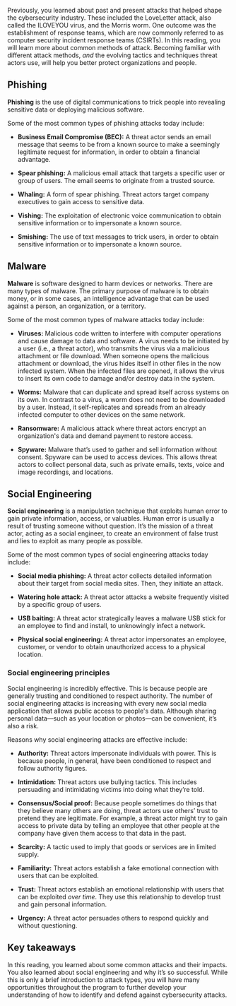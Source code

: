 

Previously, you learned about past and present attacks that helped shape the cybersecurity industry. These included the LoveLetter attack, also called the ILOVEYOU virus, and the Morris worm. One outcome was the establishment of response teams, which are now commonly referred to as computer security incident response teams (CSIRTs). In this reading, you will learn more about common methods of attack. Becoming familiar with different attack methods, _and_ the evolving tactics and techniques threat actors use, will help you better protect organizations and people.

## Phishing

**Phishing** is the use of digital communications to trick people into revealing sensitive data or deploying malicious software. 

Some of the most common types of phishing attacks today include: 

- **Business Email Compromise (BEC):** A threat actor sends an email message that seems to be from a known source to make a seemingly legitimate request for information, in order to obtain a financial advantage.
    
- **Spear phishing:** A malicious email attack that targets a specific user or group of users. The email seems to originate from a trusted source.
    
- **Whaling:** A form of spear phishing. Threat actors target company executives to gain access to sensitive data.
    
- **Vishing:** The exploitation of electronic voice communication to obtain sensitive information or to impersonate a known source.
    
- **Smishing:** The use of text messages to trick users, in order to obtain sensitive information or to impersonate a known source.
    

## Malware

**Malware** is software designed to harm devices or networks. There are many types of malware. The primary purpose of malware is to obtain money, or in some cases, an intelligence advantage that can be used against a person, an organization, or a territory.  

Some of the most common types of malware attacks today include: 

- **Viruses:** Malicious code written to interfere with computer operations and cause damage to data and software. A virus needs to be initiated by a user (i.e., a threat actor), who transmits the virus via a malicious attachment or file download. When someone opens the malicious attachment or download, the virus hides itself in other files in the now infected system. When the infected files are opened, it allows the virus to insert its own code to damage and/or destroy data in the system.
    
- **Worms:** Malware that can duplicate and spread itself across systems on its own. In contrast to a virus, a worm does not need to be downloaded by a user. Instead, it self-replicates and spreads from an already infected computer to other devices on the same network.
    
- **Ransomware:** A malicious attack where threat actors encrypt an organization's data and demand payment to restore access. 
    
- **Spyware:** Malware that’s used to gather and sell information without consent. Spyware can be used to access devices. This allows threat actors to collect personal data, such as private emails, texts, voice and image recordings, and locations.
    

## Social Engineering 

**Social engineering** is a manipulation technique that exploits human error to gain private information, access, or valuables. Human error is usually a result of trusting someone without question. It’s the mission of a threat actor, acting as a social engineer, to create an environment of false trust and lies to exploit as many people as possible. 

Some of the most common types of social engineering attacks today include:

- **Social media phishing:** A threat actor collects detailed information about their target from social media sites. Then, they initiate an attack.
    
- **Watering hole attack:** A threat actor attacks a website frequently visited by a specific group of users.
    
- **USB baiting:** A threat actor strategically leaves a malware USB stick for an employee to find and install, to unknowingly infect a network. 
    
- **Physical social engineering:** A threat actor impersonates an employee, customer, or vendor to obtain unauthorized access to a physical location.
    

### **Social engineering principles** 

Social engineering is incredibly effective. This is because people are generally trusting and conditioned to respect authority. The number of social engineering attacks is increasing with every new social media application that allows public access to people's data. Although sharing personal data—such as your location or photos—can be convenient, it’s also a risk.

Reasons why social engineering attacks are effective include:

- **Authority:** Threat actors impersonate individuals with power. This is because people, in general, have been conditioned to respect and follow authority figures. 
    
- **Intimidation:** Threat actors use bullying tactics. This includes persuading and intimidating victims into doing what they’re told. 
    
- **Consensus/Social proof:** Because people sometimes do things that they believe many others are doing, threat actors use others’ trust to pretend they are legitimate. For example, a threat actor might try to gain access to private data by telling an employee that other people at the company have given them access to that data in the past. 
    
- **Scarcity:** A tactic used to imply that goods or services are in limited supply. 
    
- **Familiarity:** Threat actors establish a fake emotional connection with users that can be exploited.  
    
- **Trust:** Threat actors establish an emotional relationship with users that can be exploited _over time_. They use this relationship to develop trust and gain personal information.
    
- **Urgency:** A threat actor persuades others to respond quickly and without questioning.
    

## Key takeaways

In this reading, you learned about some common attacks and their impacts. You also learned about social engineering and why it’s so successful. While this is only a brief introduction to attack types, you will have many opportunities throughout the program to further develop your understanding of how to identify and defend against cybersecurity attacks.